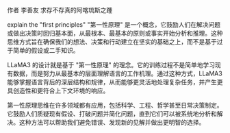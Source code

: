 作者 李善友
求存不存真的阿喀琉斯之踵

explain the "first principles"
"第一性原理" 是一个概念，它鼓励人们在解决问题或做出决策时回归基本面，从最根本、最基本的原则或事实开始分析和推理。这种思维方式旨在确保我们的想法、决策和行动建立在坚实的基础之上，而不是基于过于简单的假设或二手知识。

LLaMA3 的设计就是基于 "第一性原理" 的理念。它的训练过程不是简单地学习现有数据，而是努力从最基本的层面理解语言的工作机理。通过这种方式，LLaMA3 能够掌握语言背后的深层结构和规律，从而能够更灵活地处理复杂任务，并产生更具创造性和更符合上下文环境的响应。

第一性原理思维在许多领域都有应用，包括科学、工程、哲学甚至日常决策制定。它鼓励人们质疑现有假设、打破问题并简化问题，直到它们可以被系统地分析和解决。这种方法可以帮助我们避免错误、发现新的见解并做出更明智的选择。